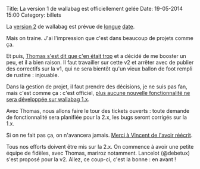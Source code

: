 Title: La version 1 de wallabag est officiellement gelée
Date: 19-05-2014 15:00
Category: billets

La [version 2]({filename}avenir-poche.md) de wallabag est prévue de [longue](https://www.wallabag.org/2013/11/06/first-commit-for-poche-v2/) [date](https://www.wallabag.org/2014/01/15/working-poche-v2/).

Mais on traine. J'ai l'impression que c'est dans beaucoup de projets comme ça.

Et puis, [Thomas s'est dit que c'en était trop](https://github.com/wallabag/wallabag/issues/687) et a décidé de me booster un peu, et il a bien raison. Il faut travailler sur cette v2 et arrêter avec de publier des correctifs sur la v1, qui ne sera bientôt qu'un vieux ballon de foot rempli de rustine : injouable.

Dans la gestion de projet, il faut prendre des décisions, je ne suis pas fan, mais c'est comme ça : c'est officiel, [plus aucune nouvelle fonctionnalité ne sera développée sur wallabag 1.x](https://github.com/wallabag/wallabag/issues/687#issuecomment-43506320).

Avec Thomas, nous allons faire le tour des tickets ouverts : toute demande de fonctionnalité sera planifiée pour la 2.x, les bugs seront corrigés sur la 1.x.

Si on ne fait pas ça, on n'avancera jamais. [Merci à Vincent de l'avoir réécrit](https://github.com/wallabag/wallabag/issues/687#issuecomment-43431579).

Tous nos efforts doivent être mis sur la 2.x.
On commence à avoir une petite équipe de fidèles, avec Thomas, mariroz notamment. Lancelot (@debetux) s'est proposé pour la v2. Allez, ce coup-ci, c'est la bonne : en avant !
